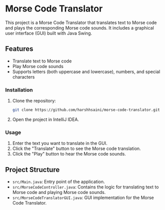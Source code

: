 # Morse Code Translator

This project is a Morse Code Translator that translates text to Morse code and plays the corresponding Morse code sounds. It includes a graphical user interface (GUI) built with Java Swing.

## Features

- Translate text to Morse code
- Play Morse code sounds
- Supports letters (both uppercase and lowercase), numbers, and special characters



### Installation

1. Clone the repository:
    ```sh
    git clone https://github.com/harshhsaini/morse-code-translator.git
    ```
2. Open the project in IntelliJ IDEA.


### Usage

1. Enter the text you want to translate in the GUI.
2. Click the "Translate" button to see the Morse code translation.
3. Click the "Play" button to hear the Morse code sounds.

## Project Structure

- `src/Main.java`: Entry point of the application.
- `src/MorseCodeController.java`: Contains the logic for translating text to Morse code and playing Morse code sounds.
- `src/MorseCodeTranslatorGUI.java`: GUI implementation for the Morse Code Translator.

